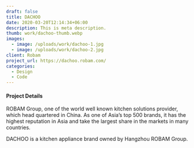```yaml
---
draft: false
title: DACHOO
date: 2020-03-20T12:14:34+06:00
description: This is meta description.
thumb: work/dachoo-thumb.webp
images:
  - image: /uploads/work/dachoo-1.jpg
  - image: /uploads/work/dachoo-2.jpg
client: Robam
project_url: https://dachoo.robam.com/
categories:
  - Design
  - Code
---
```


#### Project Details

ROBAM Group, one of the world well known kitchen solutions provider, which head quartered in China. As one of Asia’s top 500 brands, it has the highest reputation in Asia and take the largest share in the markets in many countries.

DACHOO is a kitchen appliance brand owned by Hangzhou ROBAM Group.